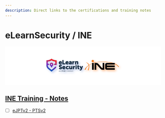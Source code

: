 ```yaml
---
description: Direct links to the certifications and training notes
---
```


# eLearnSecurity / INE

![elearnsecurity.com - © eLearnSecurity | ine.com - © INE](.gitbook/assets/elearninginecovermid.png)

## [INE Training - Notes](https://syselement.gitbook.io/ine/)

- [ ] [eJPTv2 - PTSv2](https://syselement.gitbook.io/ine/courses/ejpt)
